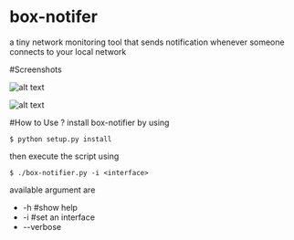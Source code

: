 # box-notifer
a tiny network monitoring tool that sends notification whenever someone connects to your local network

#Screenshots

![alt text](http://nsa33.casimages.com/img/2015/02/21/150221041725711485.png "screen1")

![alt text](http://nsa33.casimages.com/img/2015/02/21/15022104182173301.png "screen1")

#How to Use ?
install box-notifier by using

    $ python setup.py install
  
then execute the script using 

    $ ./box-notifier.py -i <interface>
  
  
available argument are 

* -h          #show help
* -i          #set an interface 
* --verbose 



